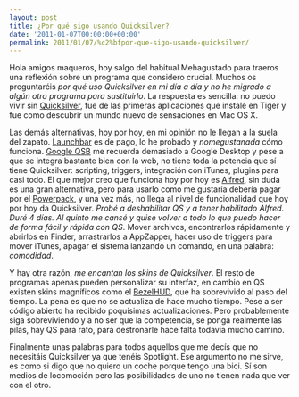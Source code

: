 ```yaml
---
layout: post
title: ¿Por qué sigo usando Quicksilver?
date: '2011-01-07T00:00:00+00:00'
permalink: 2011/01/07/%c2%bfpor-que-sigo-usando-quicksilver/
---
```

Hola amigos maqueros, hoy salgo del habitual Mehagustado para traeros una reflexión sobre un programa que considero crucial. Muchos os preguntaréis *por qué uso Quicksilver en mi día a día y no he migrado a algún otro programa para sustituirlo*. La respuesta es sencilla: no puedo vivir sin [Quicksilver](http://qsapp.com), fue de las primeras aplicaciones que instalé en Tiger y fue como descubrir un mundo nuevo de sensaciones en Mac OS X.

Las demás alternativas, hoy por hoy, en mi opinión no le llegan a la suela del zapato. [Launchbar](http://www.obdev.at/products/launchbar/index.html) es de pago, lo he probado y *nomegustanada* cómo funciona. [Google QSB](http://www.google.com/quicksearchbox/) me recuerda demasiado a Google Desktop y pese a que se integra bastante bien con la web, no tiene toda la potencia que sí tiene Quicksilver: scripting, triggers, integración con iTunes, plugins para casi todo. El que mejor creo que funciona hoy por hoy es [Alfred](http://itunes.apple.com/es/app/alfred/id405843582?mt=12), sin duda es una gran alternativa, pero para usarlo como me gustaría debería pagar por el [Powerpack](http://www.alfredapp.com/powerpack/), y una vez más, no llega al nivel de funcionalidad que hoy por hoy da Quicksilver. *Probé a deshabilitar QS y a tener habilitado Alfred. Duré 4 días. Al quinto me cansé y quise volver a todo lo que puedo hacer de forma fácil y rápida con QS*. Mover archivos, encontrarlos rápidamente y abrirlos en Finder, arrastrarlos a AppZapper, hacer uso de triggers para mover iTunes, apagar el sistema lanzando un comando, en una palabra: *comodidad*.

Y hay otra razón, *me encantan los skins de Quicksilver*. El resto de programas apenas pueden personalizar su interfaz, en cambio en QS existen skins magníficos como el [BezelHUD](http://code.bencochran.com/bezelhud/), que ha sobrevivido al paso del tiempo. La pena es que no se actualiza de hace mucho tiempo. Pese a ser código abierto ha recibido poquísimas actualizaciones. Pero probablemente siga sobreviviendo y a no ser que la competencia, se ponga realmente las pilas, hay QS para rato, para destronarle hace falta todavía mucho camino. 

Finalmente unas palabras para todos aquellos que me decís que no necesitáis Quicksilver ya que tenéis Spotlight. Ese argumento no me sirve, es como si digo que no quiero un coche porque tengo una bici. Sí son medios de locomoción pero las posibilidades de uno no tienen nada que ver con el otro.
